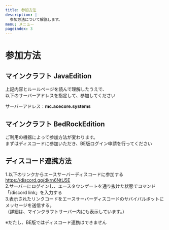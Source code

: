 ```yaml
---
title: 参加方法
description: |-
  参加方法について解説します。
menu: メニュー
pageindex: 3
---
```


# 参加方法

## マインクラフト JavaEdition

上記内容とルールページを読んで理解したうえで、  
以下のサーバーアドレスを指定して、参加してください  

サーバーアドレス：**mc.acecore.systems**

## マインクラフト BedRockEdition

ご利用の機器によって参加方法が変わります。  
まずはディスコードに参加いただき、BE版ログイン申請を行ってください

## ディスコード連携方法

1.以下のリンクからエースサーバーディスコードに参加する  
https://discord.gg/dkrn6NtU5E  
2.サーバーにログインし、エースタウンゲートを通り抜けた状態でコマンド「/discord link」を入力する  
3.表示されたリンクコードをエースサーバーディスコードのサバイバルボットにメッセージを送信する。  
（詳細は、マインクラフトサーバー内にも表示しています。）

※だたし、BE版ではディスコード連携はできません